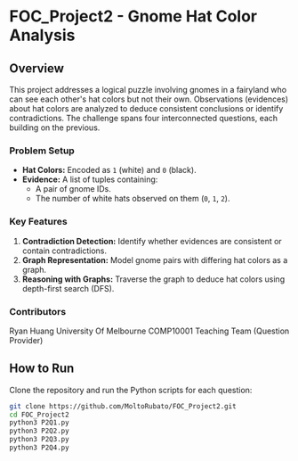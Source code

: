 # FOC_Project2 - Gnome Hat Color Analysis

## Overview
This project addresses a logical puzzle involving gnomes in a fairyland who can see each other's hat colors but not their own. Observations (evidences) about hat colors are analyzed to deduce consistent conclusions or identify contradictions. The challenge spans four interconnected questions, each building on the previous.

### Problem Setup
- **Hat Colors:** Encoded as `1` (white) and `0` (black).
- **Evidence:** A list of tuples containing:
  - A pair of gnome IDs.
  - The number of white hats observed on them (`0`, `1`, `2`).

### Key Features
1. **Contradiction Detection:** Identify whether evidences are consistent or contain contradictions.
2. **Graph Representation:** Model gnome pairs with differing hat colors as a graph.
3. **Reasoning with Graphs:** Traverse the graph to deduce hat colors using depth-first search (DFS).

### Contributors
Ryan Huang
University Of Melbourne COMP10001 Teaching Team (Question Provider)

## How to Run
Clone the repository and run the Python scripts for each question:
```bash
git clone https://github.com/MoltoRubato/FOC_Project2.git
cd FOC_Project2
python3 P2Q1.py
python3 P2Q2.py
python3 P2Q3.py
python3 P2Q4.py
